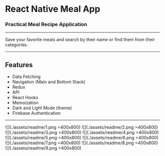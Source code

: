 React Native Meal App 
===

###  Practical Meal Recipe Application
---
Save your favorite meals and search by their name or find them from their categories.

---
Features
---

* Data Fetching 
* Navigation (Main and Bottom Stack)
* Redux
* API 
* React Hooks
* Memoization
* Dark and Light Mode (theme)
* Firebase Authentication

---

![](./assets/readme/1.png =400x800)
![](./assets/readme/2.png =400x800)
![](./assets/readme/3.png =400x800)
![](./assets/readme/4.png =400x800)
![](./assets/readme/5.png =400x800)
![](./assets/readme/6.png =400x800)
![](./assets/readme/7.png =400x800)
![](./assets/readme/8.png =400x800)
![](./assets/readme/9.png =400x800)
